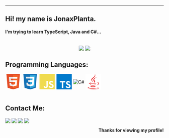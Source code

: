 ---

## Hi! my name is JonaxPlanta.

#### I'm trying to learn TypeScript, Java and C#...

<br>

<div align="center">
	<img height="180em" src="https://github-readme-stats.vercel.app/api?username=jonaxplanta&count_private=true&theme=gotham#gh-dark-mode-only"/>
	<img height="180em" src="https://github-readme-stats.vercel.app/api/top-langs/?username=jonaxplanta&layout=compact&langs_count=7&theme=gotham"/>
</div>

## Programming Languages:

<div>
	<div>
		<img align="center" width="50em" alt="Html" src="https://raw.githubusercontent.com/devicons/devicon/master/icons/html5/html5-original.svg">
		<img align="center" width="50em" alt="CSS" src="https://raw.githubusercontent.com/devicons/devicon/master/icons/css3/css3-original.svg">
		<img align="center" width="50em" alt="javascript" src="https://raw.githubusercontent.com/devicons/devicon/master/icons/javascript/javascript-plain.svg">
		<img align="center" width="50em" alt="typescript" src="https://raw.githubusercontent.com/devicons/devicon/master/icons/typescript/typescript-plain.svg">
        	<img align="center" width="50em" alt="C#" src="https://cdn.jsdelivr.net/gh/devicons/devicon/icons/csharp/csharp-original.svg">
		<img align="center" width="50em" alt="java" src="https://raw.githubusercontent.com/devicons/devicon/master/icons/java/java-plain.svg">
	</div>
 </div>
 
<br>

## Contact Me:

<div>
  <a href="joaoplayer247@gmail.com" ><img align="center" src="https://img.shields.io/badge/Gmail-D14836?style=for-the-badge&logo=gmail&logoColor=white"></a>
  <a href="https://www.instagram.com/jonaxplanta/" ><img align="center" src="https://img.shields.io/badge/Instagram-E4405F?style=for-the-badge&logo=instagram&logoColor=white"></a>
  <a href="https://www.linkedin.com/in/jo%C3%A3o-flores-610444327/" ><img align="center" src="https://img.shields.io/badge/LinkedIn-0077B5?style=for-the-badge&logo=linkedin&logoColor=white"></a>
  <a href="@jonaxplanta" ><img align="center" src="https://img.shields.io/badge/Discord-5865F2?style=for-the-badge&logo=discord&logoColor=white"></a>
</div>
	<div>
		<p align="right"><b>Thanks for viewing my profile!</b></p>
	</div>
